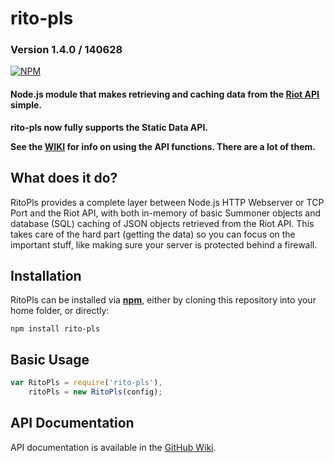 rito-pls
========

### Version 1.4.0 / 140628

[![NPM](https://nodei.co/npm/rito-pls.png?downloads=true)](https://nodei.co/npm/rito-pls/)

#### Node.js module that makes retrieving and caching data from the [Riot API](https://developer.riotgames.com/) simple.

**rito-pls now fully supports the Static Data API.**

**See the [WIKI](https://github.com/BruceCaldwell/rito-pls/wiki) for info on using the API functions. There are a lot of them.**

## What does it do?

RitoPls provides a complete layer between Node.js HTTP Webserver or TCP Port and the Riot API, with both in-memory of basic Summoner objects and database (SQL) caching of JSON objects retrieved from the Riot API. This takes care of the hard part (getting the data) so you can focus on the important stuff, like making sure your server is protected behind a firewall.

## Installation

RitoPls can be installed via [**npm**](www.npmjs.org), either by cloning this repository into your home folder, or directly:

```
npm install rito-pls
```

## Basic Usage

``` js
var RitoPls = require('rito-pls'),
	ritoPls = new RitoPls(config);
```

## API Documentation

API documentation is available in the [GitHub Wiki](https://github.com/BruceCaldwell/rito-pls/wiki).